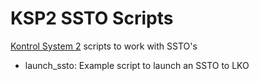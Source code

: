 # KSP2 SSTO Scripts
[Kontrol System 2](https://github.com/untoldwind/KontrolSystem2) scripts to work with SSTO's

* launch_ssto: Example script to launch an SSTO to LKO
